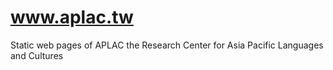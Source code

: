 # www.aplac.tw
Static web pages of APLAC the Research Center for Asia Pacific Languages and Cultures
